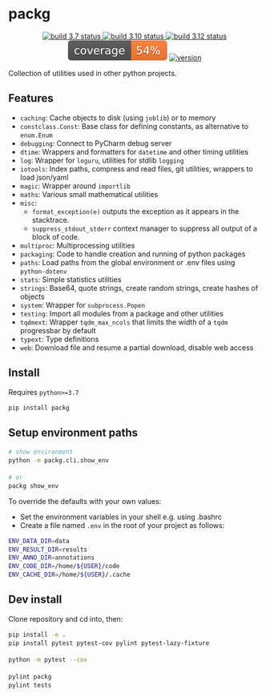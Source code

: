 # packg

<p align="center">
<a href="https://github.com/simon-ging/packg/actions/workflows/build-py37.yml">
  <img alt="build 3.7 status" title="build 3.7 status" src="https://img.shields.io/github/actions/workflow/status/simon-ging/packg/build-py37.yml?branch=main&label=build%203.7" />
</a>
<a href="https://github.com/simon-ging/packg/actions/workflows/build-py310.yml">
  <img alt="build 3.10 status" title="build 3.10 status" src="https://img.shields.io/github/actions/workflow/status/simon-ging/packg/build-py310.yml?branch=main&label=build%203.10" />
</a>
<a href="https://github.com/simon-ging/packg/actions/workflows/build-py312.yml">
  <img alt="build 3.12 status" title="build 3.12 status" src="https://img.shields.io/github/actions/workflow/status/simon-ging/packg/build-py312.yml?branch=main&label=build%203.12" />
</a>
<img alt="coverage" title="coverage" src="https://raw.githubusercontent.com/simon-ging/packg/main/docs/coverage.svg" />
<a href="https://pypi.org/project/packg/">
  <img alt="version" title="version" src="https://img.shields.io/pypi/v/packg?color=success" />
</a>
</p>

Collection of utilities used in other python projects.

## Features

* `caching`: Cache objects to disk (using `joblib`) or to memory
* `constclass.Const`: Base class for defining constants, as alternative to `enum.Enum`
* `debugging`: Connect to PyCharm debug server
* `dtime`: Wrappers and formatters for `datetime` and other timing utilities
* `log`: Wrapper for `loguru`, utilities for stdlib `logging`
* `iotools`: Index paths, compress and read files, git utilities, wrappers to load json/yaml
* `magic`: Wrapper around `importlib`
* `maths`: Various small mathematical utilities
* `misc`: 
  * `format_exception(e)` outputs the exception as it appears in the stacktrace.
  * `suppress_stdout_stderr` context manager to suppress all output of a block of code.
* `multiproc`: Multiprocessing utilities
* `packaging`: Code to handle creation and running of python packages
* `paths`: Load paths from the global environment or .env files using `python-dotenv`
* `stats`: Simple statistics utilities
* `strings`: Base64, quote strings, create random strings, create hashes of objects
* `system`: Wrapper for `subprocess.Popen`
* `testing`: Import all modules from a package and other utilities
* `tqdmext`: Wrapper `tqdm_max_ncols` that limits the width of a `tqdm` progressbar by default
* `typext`: Type definitions
* `web`: Download file and resume a partial download, disable web access 

## Install

Requires `python>=3.7`

```bash
pip install packg
```

## Setup environment paths

```bash
# show environment
python -m packg.cli.show_env

# or
packg show_env

```

To override the defaults with your own values:

- Set the environment variables in your shell e.g. using .bashrc
- Create a file named `.env` in the root of your project as follows:

```bash
ENV_DATA_DIR=data
ENV_RESULT_DIR=results
ENV_ANNO_DIR=annotations
ENV_CODE_DIR=/home/${USER}/code
ENV_CACHE_DIR=/home/${USER}/.cache
```

## Dev install

Clone repository and cd into, then:

~~~bash
pip install -e .
pip install pytest pytest-cov pylint pytest-lazy-fixture

python -m pytest --cov

pylint packg
pylint tests
~~~
